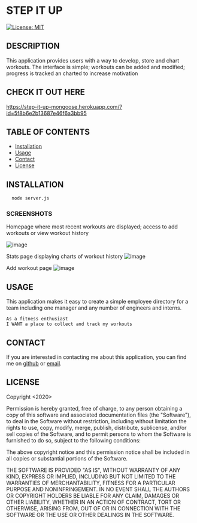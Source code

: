 # STEP IT UP

  [![License: MIT](https://img.shields.io/badge/License-MIT-yellow.svg)](https://opensource.org/licenses/MIT)

  ## DESCRIPTION
  This application provides users with a way to develop, store and chart workouts. The interface is simple; workouts can be added and modified; progress is tracked an charted to increase motivation

  ## CHECK IT OUT HERE
  https://step-it-up-mongoose.herokuapp.com/?id=5f8b6e2b13687e46f6a3bb95


  ## TABLE OF CONTENTS

  - [Installation](#installation)
  - [Usage](#usage)
  - [Contact](#contact)
  - [License](#license)

  ## INSTALLATION
```bash
  node server.js
```

  ### SCREENSHOTS
  Homepage where most recent workouts are displayed; access to add workouts or view workout history

  ![image](https://user-images.githubusercontent.com/65414966/96354478-274df200-10a5-11eb-87c5-0e184af22c13.png)


  Stats page displaying charts of workout history
  ![image](https://user-images.githubusercontent.com/65414966/96354490-55333680-10a5-11eb-9187-cdffabfab071.png)

  Add workout page
  ![image](https://user-images.githubusercontent.com/65414966/96354516-8f043d00-10a5-11eb-82b9-8e71fd05ec6b.png)


  ## USAGE
  This application makes it easy to create a simple employee directory for a team including one manager and any number of engineers and interns. 

  ```
  As a fitness enthusiast
  I WANT a place to collect and track my workouts
  ```

  ## CONTACT
  If you are interested in contacting me about this application, you can find me on [github](https://github.com/mwoodervin) or [email](email:mwoodervin@gmail.com).

  ## LICENSE
  Copyright <2020> <COPYRIGHT Mary W. Ervin>

Permission is hereby granted, free of charge, to any person obtaining a copy of this software and associated documentation files (the "Software"), to deal in the Software without restriction, including without limitation the rights to use, copy, modify, merge, publish, distribute, sublicense, and/or sell copies of the Software, and to permit persons to whom the Software is furnished to do so, subject to the following conditions:

The above copyright notice and this permission notice shall be included in all copies or substantial portions of the Software.

THE SOFTWARE IS PROVIDED "AS IS", WITHOUT WARRANTY OF ANY KIND, EXPRESS OR IMPLIED, INCLUDING BUT NOT LIMITED TO THE WARRANTIES OF MERCHANTABILITY, FITNESS FOR A PARTICULAR PURPOSE AND NONINFRINGEMENT. IN NO EVENT SHALL THE AUTHORS OR COPYRIGHT HOLDERS BE LIABLE FOR ANY CLAIM, DAMAGES OR OTHER LIABILITY, WHETHER IN AN ACTION OF CONTRACT, TORT OR OTHERWISE, ARISING FROM, OUT OF OR IN CONNECTION WITH THE SOFTWARE OR THE USE OR OTHER DEALINGS IN THE SOFTWARE.

